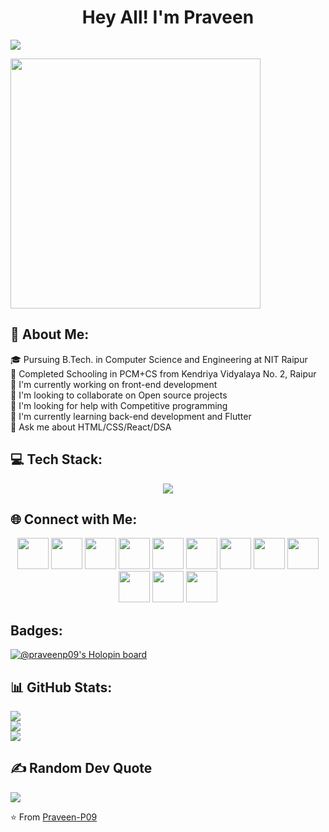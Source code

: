 <h1 align="center">Hey All! I'm Praveen</h1>

[![](https://visitcount.itsvg.in/api?id=praveen-p09&icon=3&color=0)](https://visitcount.itsvg.in)

<div>
<img align="center" src="https://user-images.githubusercontent.com/74038190/264141683-8aa99f6c-267d-4977-9cd3-1a4c11675863.gif" width="400">
</div>

## 💫 About Me:
<p>🎓 Pursuing B.Tech. in Computer Science and Engineering at NIT Raipur <br>🏫 Completed Schooling in PCM+CS from Kendriya Vidyalaya No. 2, Raipur<br>🔭 I'm currently working on front-end development<br>👥 I'm looking to collaborate on Open source projects<br>🤝 I'm looking for help with Competitive programming<br>🌱 I'm currently learning back-end development and Flutter<br>💬 Ask me about HTML/CSS/React/DSA</p>


## 💻 Tech Stack:
<p align="center">
  <a href="https://skillicons.dev">
    <img src="https://skillicons.dev/icons?i=c,cpp,java,js,ts,python,css,html,bootstrap,django,express,jquery,nodejs,react,tailwind,vite,firebase,mongodb,mysql,figma,git,github,vscode,androidstudio,postman&perline=5" />
  </a>
</p>

## 🌐 Connect with Me:

<p align="center">
<a href="mailto:praveen.patro911@gmail.com" alt="GMail"><img src="https://skillicons.dev/icons?i=gmail" width="50"></a>
<a href="https://discord.gg/Bsdp4rZBtP" alt="Discord"><img src="https://skillicons.dev/icons?i=discord" width="50"></a>
<a href="https://twitter.com/praveenpatro9" alt="Twitter/X"><img src="https://skillicons.dev/icons?i=twitter" width="50"></a>
<a href="https://www.linkedin.com/in/praveen-chandra-patro-1a6a5a257/" alt="LinkedIn"><img src="https://skillicons.dev/icons?i=linkedin" width="50"></a>
<a href="https://www.instagram.com/praveen_p911" alt="Instagram"><img src="https://skillicons.dev/icons?i=instagram" width="50"></a>
<a href="https://dev.to/praveenp09" alt="dev.to"><img src="https://skillicons.dev/icons?i=devto" height="50" width="50"></a>
<a href="https://www.codechef.com/users/praveenpatro99" alt="Codechef"><img src="https://i.pinimg.com/originals/c5/d9/fc/c5d9fc1e18bcf039f464c2ab6cfb3eb6.jpg" height="50" width="50"></a>
<a href="https://codeforces.com/profile/praveen.patro911" alt="Codeforces"><img src="https://encrypted-tbn0.gstatic.com/images?q=tbn:ANd9GcQ2jceCE02769CeE2YG1Pv3_WAOCpCpK20wm64yRomjTnxXBwMApFbf7vJsx5EjzvGHpPg&usqp=CAU" height="50" width="50"></a>
<a href="https://leetcode.com/user0812L/" alt="Leetcode"><img src="https://avatars.githubusercontent.com/u/41718343?s=200&v=4" height="50" width="50"></a>
<a href="https://www.hackerrank.com/profile/praveen_patro911" alt="Hackerrank"><img src="https://upload.wikimedia.org/wikipedia/commons/thumb/4/40/HackerRank_Icon-1000px.png/800px-HackerRank_Icon-1000px.png" height="50" width="50"></a>
<a href="https://devfolio.co/@cyberwarrior95" alt="Devfolio"><img src="https://pbs.twimg.com/profile_images/1507066571633864711/fYsHUznU_400x400.png" height="50" width="50"></a>
<a href="https://praveen-p09.github.io/resume" alt="My site"><img src="https://encrypted-tbn0.gstatic.com/images?q=tbn:ANd9GcQa5vM8_4U1okzbHKrqwb44hDMk1RtN0823bgW-oUajK44lVgRPvhpvKwEsTlXlem2l8IE&usqp=CAU" height="50" width="50"></a>
</p>

## Badges:
[![@praveenp09's Holopin board](https://holopin.me/praveenp09)](https://holopin.io/@praveenp09)

## 📊 GitHub Stats:
![](https://github-readme-stats.vercel.app/api?username=praveen-p09&theme=react&hide_border=false&include_all_commits=true&count_private=true)<br/>
![](https://github-readme-streak-stats.herokuapp.com/?user=praveen-p09&theme=react&hide_border=false)<br/>
![](https://github-readme-stats.vercel.app/api/top-langs/?username=praveen-p09&theme=react&hide_border=false&include_all_commits=true&count_private=true&layout=compact)

## ✍️ Random Dev Quote
![](https://quotes-github-readme.vercel.app/api?type=vetical&theme=tokyonight)

⭐️ From [Praveen-P09](https://github.com/praveen-p09)
